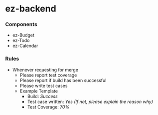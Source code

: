 # ez-backend

### Components
* ez-Budget
* ez-Todo
* ez-Calendar

### Rules
* Whenever requesting for merge
  * Please report test coverage
  * Please report if build has been successful
  * Please write test cases
  * Example Template
    * Build: *Success*
    * Test case written: *Yes (If not, please explain the reason why)* 
    * Test Coverage: *70%*
